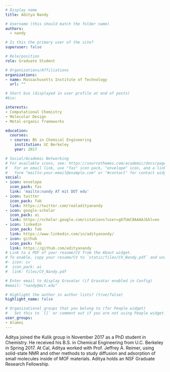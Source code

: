 ```yaml
---
# Display name
title: Aditya Nandy

# Username (this should match the folder name)
authors:
  - nandy

# Is this the primary user of the site?
superuser: false

# Role/position
role: Graduate Student

# Organizations/Affiliations
organizations:
- name: Massachusetts Institute of Technology
  url: ""

# Short bio (displayed in user profile at end of posts)
#bio: 

interests:
- Computational Chemistry
- Molecular Design
- Metal-organic frameworks

education:
  courses:
  - course: BS in Chemical Engineering
    institution: UC Berkeley
    year: 2017

# Social/Academic Networking
# For available icons, see: https://sourcethemes.com/academic/docs/page-builder/#icons
#   For an email link, use "fas" icon pack, "envelope" icon, and a link in the
#   form "mailto:your-email@example.com" or "#contact" for contact widget.
social:
- icon: envelope
  icon_pack: fas
  link: 'mailto:nandy AT mit DOT edu'
- icon: twitter
  icon_pack: fab
  link: https://twitter.com/realadityanandy
- icon: google-scholar
  icon_pack: ai
  link: https://scholar.google.com/citations?user=gbTUmC8AAAAJ&hl=en
- icon: linkedin
  icon_pack: fab
  link: https://www.linkedin.com/in/adityanandy/
- icon: github
  icon_pack: fab
  link: https://github.com/adityanandy
# Link to a PDF of your resume/CV from the About widget.
# To enable, copy your resume/CV to `static/files/CV_Nandy.pdf` and uncomment the lines below.
#- icon: cv
#  icon_pack: ai
#  link: files/CV_Nandy.pdf

# Enter email to display Gravatar (if Gravatar enabled in Config)
#email: "nandy@mit.edu"

# Highlight the author in author lists? (true/false)
highlight_name: false

# Organizational groups that you belong to (for People widget)
#   Set this to `[]` or comment out if you are not using People widget.
user_groups:
- Alumni
---
```

Aditya joined the Kulik group in November 2017 as a PhD student in Chemistry. He received his B.S. in Chemical Engineering from U.C. Berkeley in Spring 2017. At Cal, Aditya worked with Prof. Jeffrey A. Reimer, using solid-state NMR and other methods to study diffusion and adsorption of small molecules inside of MOF materials. Aditya holds an NSF Graduate Research Fellowship.

